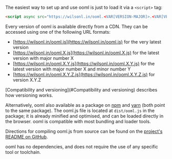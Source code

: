 The easiest way to set up and use ooml is just to load it via a `<script>` tag:

```html
<script async src="https://wilsonl.in/ooml.<VAR[VERSION-MAJOR]>.<VAR[VERSION-MINOR]>.js"></script>
```

Every version of ooml is available directly from a CDN. They can be accessed using one of the following URL formats:

- [https://wilsonl.in/ooml.js](https://wilsonl.in/ooml.js) for the very latest version
- [https://wilsonl.in/ooml.X.js](https://wilsonl.in/ooml.X.js) for the latest version with major number X
- [https://wilsonl.in/ooml.X.Y.js](https://wilsonl.in/ooml.X.Y.js) for the latest version with major number X and minor number Y
- [https://wilsonl.in/ooml.X.Y.Z.js](https://wilsonl.in/ooml.X.Y.Z.js) for version X.Y.Z

[Compatibility and versioning](#Compatibility and versioning) describes how versioning works.

Alternatively, ooml also available as a package on [npm](https://www.npmjs.com/package/ooml) and [yarn](https://yarn.fyi/ooml) (both point to the same package). The ooml.js file is located at `dist/ooml.js` in the package; it is already minified and optimised, and can be loaded directly in the browser. ooml is compatible with most bundling and loader tools.

Directions for compiling ooml.js from source can be found on the [project's README on GitHub](https://github.com/lerouche/ooml).

ooml has no dependencies, and does not require the use of any specific tool or toolchain.

